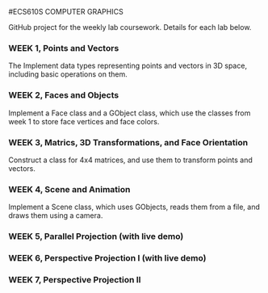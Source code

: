 #ECS610S COMPUTER GRAPHICS

GitHub project for the weekly lab coursework. Details for each
lab below.

### WEEK 1, Points and Vectors
The Implement data types representing points and vectors in 3D
space, including basic operations on them.

### WEEK 2, Faces and Objects
Implement a Face class and a GObject class, which use the
classes from week 1 to store face vertices and face colors.

### WEEK 3, Matrics, 3D Transformations, and Face Orientation
Construct a class for 4x4 matrices, and use them to transform
points and vectors.

### WEEK 4, Scene and Animation
Implement a Scene class, which uses GObjects, reads them
from a file, and draws them using a camera.

### WEEK 5, Parallel Projection (with live demo)

### WEEK 6, Perspective Projection I (with live demo)

### WEEK 7, Perspective Projection II